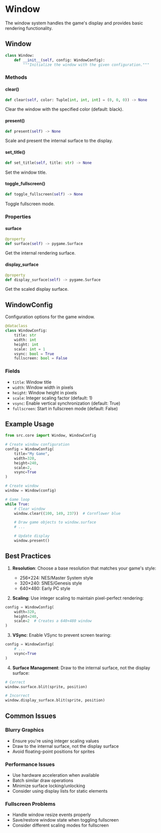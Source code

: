 # Window

The window system handles the game's display and provides basic rendering functionality.

## Window

```python
class Window:
    def __init__(self, config: WindowConfig):
        """Initialize the window with the given configuration."""
```

### Methods

#### clear()
```python
def clear(self, color: Tuple[int, int, int] = (0, 0, 0)) -> None
```
Clear the window with the specified color (default: black).

#### present()
```python
def present(self) -> None
```
Scale and present the internal surface to the display.

#### set_title()
```python
def set_title(self, title: str) -> None
```
Set the window title.

#### toggle_fullscreen()
```python
def toggle_fullscreen(self) -> None
```
Toggle fullscreen mode.

### Properties

#### surface
```python
@property
def surface(self) -> pygame.Surface
```
Get the internal rendering surface.

#### display_surface
```python
@property
def display_surface(self) -> pygame.Surface
```
Get the scaled display surface.

## WindowConfig

Configuration options for the game window.

```python
@dataclass
class WindowConfig:
    title: str
    width: int
    height: int
    scale: int = 1
    vsync: bool = True
    fullscreen: bool = False
```

### Fields
- `title`: Window title
- `width`: Window width in pixels
- `height`: Window height in pixels
- `scale`: Integer scaling factor (default: 1)
- `vsync`: Enable vertical synchronization (default: True)
- `fullscreen`: Start in fullscreen mode (default: False)

## Example Usage

```python
from src.core import Window, WindowConfig

# Create window configuration
config = WindowConfig(
    title="My Game",
    width=320,
    height=240,
    scale=2,
    vsync=True
)

# Create window
window = Window(config)

# Game loop
while True:
    # Clear window
    window.clear((100, 149, 237))  # Cornflower blue

    # Draw game objects to window.surface
    # ...

    # Update display
    window.present()
```

## Best Practices

1. **Resolution**: Choose a base resolution that matches your game's style:
   - 256×224: NES/Master System style
   - 320×240: SNES/Genesis style
   - 640×480: Early PC style

2. **Scaling**: Use integer scaling to maintain pixel-perfect rendering:
```python
config = WindowConfig(
    width=320,
    height=240,
    scale=2  # Creates a 640×480 window
)
```

3. **VSync**: Enable VSync to prevent screen tearing:
```python
config = WindowConfig(
    # ...
    vsync=True
)
```

4. **Surface Management**: Draw to the internal surface, not the display surface:
```python
# Correct
window.surface.blit(sprite, position)

# Incorrect
window.display_surface.blit(sprite, position)
```

## Common Issues

### Blurry Graphics
- Ensure you're using integer scaling values
- Draw to the internal surface, not the display surface
- Avoid floating-point positions for sprites

### Performance Issues
- Use hardware acceleration when available
- Batch similar draw operations
- Minimize surface locking/unlocking
- Consider using display lists for static elements

### Fullscreen Problems
- Handle window resize events properly
- Save/restore window state when toggling fullscreen
- Consider different scaling modes for fullscreen
